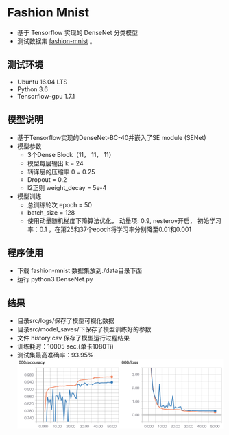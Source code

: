 # Fashion Mnist
- 基于 Tensorflow 实现的 DenseNet 分类模型
- 测试数据集 [fashion-mnist](https://github.com/zalandoresearch/fashion-mnist) 。

## 测试环境
- Ubuntu 16.04 LTS
- Python 3.6
- Tensorflow-gpu 1.7.1

## 模型说明
- 基于Tensorflow实现的DenseNet-BC-40并嵌入了SE module (SENet)
- 模型参数
  - 3个Dense Block（11， 11， 11）
  - 模型每层输出 k = 24
  - 转译层的压缩率 θ = 0.25
  - Dropout = 0.2
  - l2正则 weight_decay = 5e-4
- 模型训练
  - 总训练轮次 epoch = 50
  - batch_size = 128
  - 使用动量随机梯度下降算法优化， 动量项: 0.9, nesterov开启， 初始学习率：0.1 ，在第25和37个epoch将学习率分别降至0.01和0.001

## 程序使用
- 下载 fashion-mnist 数据集放到./data目录下面
- 运行 python3 DenseNet.py 


## 结果
- 目录src/logs/保存了模型可视化数据
- 目录src/model_saves/下保存了模型训练好的参数
- 文件 history.csv 保存了模型运行过程结果
- 训练耗时：10005 sec.(单卡1080Ti)
- 测试集最高准确率：93.95%
![image](results.png)




